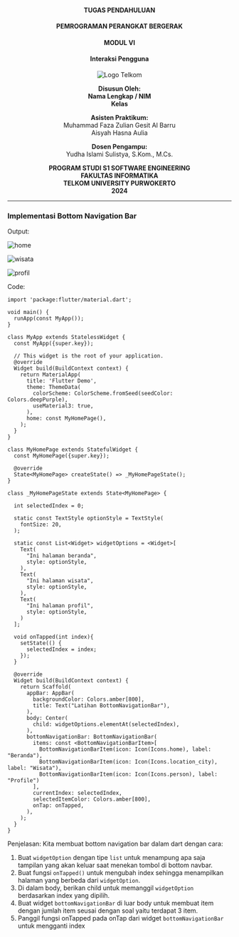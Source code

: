 <div style="text-align: center;">

#### TUGAS PENDAHULUAN  
#### PEMROGRAMAN PERANGKAT BERGERAK  
#### MODUL VI
#### Interaksi Pengguna

![Logo Telkom](../../cover_tp/logo.png)

**Disusun Oleh:**  
**Nama Lengkap / NIM**  
**Kelas**  

**Asisten Praktikum:**  
Muhammad Faza Zulian Gesit Al Barru  
Aisyah Hasna Aulia  

**Dosen Pengampu:**  
Yudha Islami Sulistya, S.Kom., M.Cs.  


**PROGRAM STUDI S1 SOFTWARE ENGINEERING**  
**FAKULTAS INFORMATIKA**  
**TELKOM UNIVERSITY PURWOKERTO**  
**2024**

</div>

---

### Implementasi Bottom Navigation Bar

Output:


![home](home.png)


![wisata](wisata.png)


![profil](profil.png)


Code:
```
import 'package:flutter/material.dart';

void main() {
  runApp(const MyApp());
}

class MyApp extends StatelessWidget {
  const MyApp({super.key});

  // This widget is the root of your application.
  @override
  Widget build(BuildContext context) {
    return MaterialApp(
      title: 'Flutter Demo',
      theme: ThemeData(
        colorScheme: ColorScheme.fromSeed(seedColor: Colors.deepPurple),
        useMaterial3: true,
      ),
      home: const MyHomePage(),
    );
  }
}

class MyHomePage extends StatefulWidget {
  const MyHomePage({super.key});

  @override
  State<MyHomePage> createState() => _MyHomePageState();
}

class _MyHomePageState extends State<MyHomePage> {

  int selectedIndex = 0;

  static const TextStyle optionStyle = TextStyle(
    fontSize: 20,
  );

  static const List<Widget> widgetOptions = <Widget>[
    Text(
      "Ini halaman beranda",
      style: optionStyle,
    ),
    Text(
      "Ini halaman wisata",
      style: optionStyle,
    ),
    Text(
      "Ini halaman profil",
      style: optionStyle,
    )
  ];

  void onTapped(int index){
    setState(() {
      selectedIndex = index;
    });
  }

  @override
  Widget build(BuildContext context) {
    return Scaffold(
      appBar: AppBar(
        backgroundColor: Colors.amber[800],
        title: Text("Latihan BottomNavigationBar"),
      ),
      body: Center(
        child: widgetOptions.elementAt(selectedIndex),
      ),
      bottomNavigationBar: BottomNavigationBar(
        items: const <BottomNavigationBarItem>[
          BottomNavigationBarItem(icon: Icon(Icons.home), label: "Beranda"),
          BottomNavigationBarItem(icon: Icon(Icons.location_city), label: "Wisata"),
          BottomNavigationBarItem(icon: Icon(Icons.person), label: "Profile")
        ],
        currentIndex: selectedIndex,
        selectedItemColor: Colors.amber[800],
        onTap: onTapped,
      ),
    );
  }
}

```


Penjelasan:
Kita membuat bottom navigation bar dalam dart dengan cara:
1. Buat `widgetOption` dengan tipe `list` untuk menampung apa saja tampilan yang akan keluar saat menekan tombol di bottom navbar.
2. Buat fungsi `onTapped()` untuk mengubah index sehingga menampilkan halaman yang berbeda dari `widgetOption`.
3. Di dalam body, berikan child untuk memanggil `widgetOption` berdasarkan index yang dipilih.
4. Buat widget `bottomNavigationBar` di luar body untuk membuat item dengan jumlah item seusai dengan soal yaitu terdapat 3 item.
5. Panggil fungsi onTapped pada onTap dari widget `bottomNavigationBar` untuk mengganti index